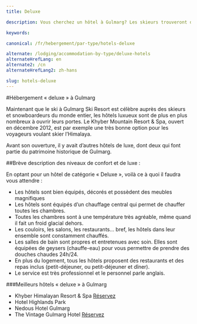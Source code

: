 ```yaml
---
title: Deluxe

description: Vous cherchez un hôtel à Gulmarg? Les skieurs trouveront des hôtels 4 et 5 étoiles où loger pendant leur séjour à Gulmarg Ski Resort, dans l'Himalaya

keywords:

canonical: /fr/hebergement/par-type/hotels-deluxe

alternate: /lodging/accommodation-by-type/deluxe-hotels
alternateHrefLang: en
alternate2: /cn
alternateHrefLang2: zh-hans

slug: hotels-deluxe
---
```


#Hébergement « deluxe » à Gulmarg

Maintenant que le ski à Gulmarg Ski Resort est célèbre auprès des skieurs et snowboardeurs du monde entier, les hôtels luxueux sont de plus en plus nombreux à ouvrir leurs portes. Le Khyber Mountain Resort & Spa, ouvert en décembre 2012, est par exemple une très bonne option pour les voyageurs voulant skier l’Himalaya. 

Avant son ouverture, il y avait d’autres hôtels de luxe, dont deux qui font partie du patrimoine historique de Gulmarg. 

##Brève description des niveaux de confort et de luxe : 

En optant pour un hôtel de catégorie « Deluxe », voilà ce à quoi il faudra vous attendre : 

+ Les hôtels sont bien équipés, décorés et possèdent des meubles magnifiques
+ Les hôtels sont équipés d’un chauffage central qui permet de chauffer toutes les chambres.   
+ Toutes les chambres sont à une température très agréable, même quand il fait un froid glacial dehors. 
+ Les couloirs, les salons, les restaurants… bref, les hôtels dans leur ensemble sont constamment chauffés. 
+ Les salles de bain sont propres et entretenues avec soin. Elles sont équipées de geysers (chauffe-eau) pour vous permettre de prendre des douches chaudes 24h/24.
+ En plus du logement, tous les hôtels proposent des restaurants et des repas inclus (petit-déjeuner, ou petit-déjeuner et dîner). 
+ Le service est très professionnel et le personnel parle anglais. 

###Meilleurs hôtels « deluxe » à Gulmarg

+ Khyber Himalayan Resort & Spa [Réservez](https://www.agoda.com/the-khyber-himalayan-resort-spa/hotel/gulmarg-in.html?cid=1650708&target=_blank&classes=lodging-button)
+ Hotel Highlands Park
+ Nedous Hotel Gulmarg
+ The Vintage Gulmarg Hotel [Réservez](https://www.agoda.com/the-vintage-gulmarg-hotel/hotel/gulmarg-in.html?cid=1650708&target=_blank&classes=lodging-button)
